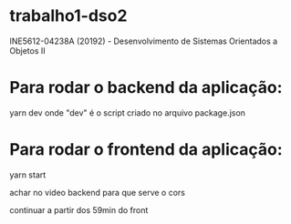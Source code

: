 # trabalho1-dso2
INE5612-04238A (20192) - Desenvolvimento de Sistemas Orientados a Objetos II

# Para rodar o backend da aplicação:
yarn dev
onde "dev" é o script criado no arquivo package.json

# Para rodar o frontend da aplicação:
yarn start


achar no video backend para que serve o cors

continuar a partir dos 59min do front
